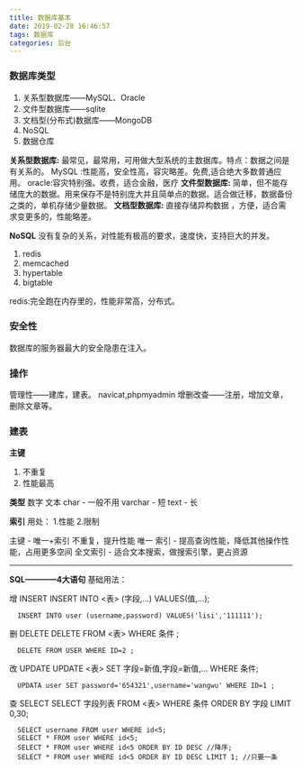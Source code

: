 ```yaml
---
title: 数据库基本
date: 2019-02-28 16:46:57
tags: 数据库
categories: 后台
---
```


### 数据库类型
1. 关系型数据库——MySQL、Oracle
2. 文件型数据库——sqlite
3. 文档型(分布式)数据库——MongoDB
4. NoSQL
5. 数据仓库

**关系型数据库:**
 最常见，最常用，可用做大型系统的主数据库。特点：数据之间是有关系的。
 MySQL :性能高，安全性高，容灾略差。免费,适合绝大多数普通应用。
 oracle:容灾特别强。收费，适合金融，医疗
**文件型数据库:**
 简单，但不能存储庞大的数据。用来保存不是特别庞大并且简单点的数据。适合做迁移，数据备份之类的，单机存储少量数据。
**文档型数据库:**
 直接存储异构数据 ，方便，适合需求变更多的，性能略差。

**NoSQL**
  没有复杂的关系，对性能有极高的要求，速度快，支持巨大的并发。
  1. redis 
  2. memcached
  3. hypertable
  4. bigtable

  redis:完全跑在内存里的，性能非常高，分布式。


### 安全性
数据库的服务器最大的安全隐患在注入。

### 操作
 管理性——建库，建表。
  navicat,phpmyadmin 
 增删改查——注册，增加文章，删除文章等。

### 建表
**主键** 
1. 不重复
2. 性能最高

**类型**
数字
文本 
char -    一般不用
varchar - 短
text -    长

**索引**
用处：
1.性能
2.限制

主键 - 唯一+索引 不重复，提升性能
唯一
索引 - 提高查询性能，降低其他操作性能，占用更多空间
全文索引 - 适合文本搜索，做搜索引擎，更占资源



---

**SQL————4大语句**
基础用法：

增 INSERT
   INSERT INTO <表> (字段,...) VALUES(值,...);
 ```
   INSERT INTO user (username,password) VALUES('lisi','111111');
 ```
删 DELETE
   DELETE FROM <表> WHERE 条件 ;
 ```
   DELETE FROM USER WHERE ID=2 ;
 ```
改 UPDATE
   UPDATE <表> SET 字段=新值,字段=新值,... WHERE 条件;
 ```
   UPDATA user SET password='654321',username='wangwu' WHERE ID=1 ;   
 ```
查 SELECT
   SELECT 字段列表 FROM <表> WHERE 条件 ORDER BY 字段 LIMIT 0,30;
 ```
   SELECT username FROM user WHERE id<5;
   SELECT * FROM user WHERE id<5;
   SELECT * FROM user WHERE id<5 ORDER BY ID DESC //降序;
   SELECT * FROM user WHERE id<5 ORDER BY ID DESC LIMIT 1; //只要一条
 ```
   



